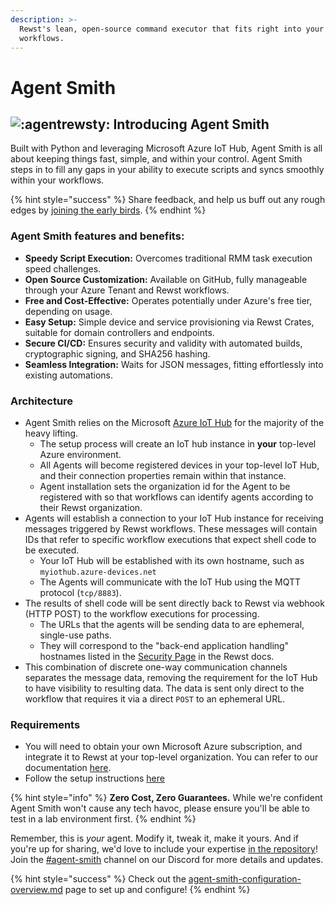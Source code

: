 ```yaml
---
description: >-
  Rewst's lean, open-source command executor that fits right into your Rewst
  workflows.
---
```


# Agent Smith

## ![:agentrewsty:](https://cdn.discordapp.com/emojis/1184572742255779850.webp?size=40\&quality=lossless) Introducing Agent Smith

Built with Python and leveraging Microsoft Azure IoT Hub, Agent Smith is all about keeping things fast, simple, and within your control. Agent Smith steps in to fill any gaps in your ability to execute scripts and syncs smoothly within your workflows.

{% hint style="success" %}
Share feedback, and help us buff out any rough edges by [joining the early birds](https://app.rewst.io/form/018c63b6-e449-7bc7-8080-bd646bdc33eb).
{% endhint %}

### Agent Smith features and benefits:

* **Speedy Script Execution:** Overcomes traditional RMM task execution speed challenges.
* **Open Source Customization:** Available on GitHub, fully manageable through your Azure Tenant and Rewst workflows.
* **Free and Cost-Effective:** Operates potentially under Azure's free tier, depending on usage.
* **Easy Setup:** Simple device and service provisioning via Rewst Crates, suitable for domain controllers and endpoints.
* **Secure CI/CD:** Ensures security and validity with automated builds, cryptographic signing, and SHA256 hashing.
* **Seamless Integration:** Waits for JSON messages, fitting effortlessly into existing automations.

### Architecture

* Agent Smith relies on the Microsoft [Azure IoT Hub](https://learn.microsoft.com/en-us/azure/iot-hub/iot-concepts-and-iot-hub) for the majority of the heavy lifting.
  * The setup process will create an IoT hub instance in **your** top-level Azure environment.
  * All Agents will become registered devices in your top-level IoT Hub, and their connection properties remain within that instance.
  * Agent installation sets the organization id for the Agent to be registered with so that workflows can identify agents according to their Rewst organization.
* Agents will establish a connection to your IoT Hub instance for receiving messages triggered by Rewst workflows. These messages will contain IDs that refer to specific workflow executions that expect shell code to be executed.
  * Your IoT Hub will be established with its own hostname, such as `myiothub.azure-devices.net`
  * The Agents will communicate with the IoT Hub using the MQTT protocol (`tcp/8883`).
* The results of shell code will be sent directly back to Rewst via webhook (HTTP POST) to the workflow executions for processing.
  * The URLs that the agents will be sending data to are ephemeral, single-use paths.
  * They will correspond to the "back-end application handling" hostnames listed in the [Security Page](https://docs.rewst.help/security/security-policy) in the Rewst docs.
* This combination of discrete one-way communication channels separates the message data, removing the requirement for the IoT Hub to have visibility to resulting data. The data is sent only direct to the workflow that requires it via a direct `POST` to an ephemeral URL.

### Requirements

* You will need to obtain your own Microsoft Azure subscription, and integrate it to Rewst at your top-level organization. You can refer to our documentation [here](https://docs.rewst.help/documentation/integrations/cloud/microsoft-cloud-integration-bundle).
* Follow the setup instructions [here](https://docs.rewst.help/community-corner/agent-smith/agent-smith-configuration-overview)

{% hint style="info" %}
**Zero Cost, Zero Guarantees.** While we're confident Agent Smith won't cause any tech havoc, please ensure you'll be able to test in a lab environment first.
{% endhint %}

Remember, this is _your_ agent. Modify it, tweak it, make it yours. And if you're up for sharing, we'd love to include your expertise [in the repository](https://github.com/RewstApp/rewst_remote_agent)! Join the ⁠[#agent-smith](https://discord.com/channels/936789089703845988/1182467018084073524) channel on our Discord for more details and updates.

{% hint style="success" %}
Check out the [agent-smith-configuration-overview.md](agent-smith-configuration-overview.md "mention") page to set up and configure!
{% endhint %}
